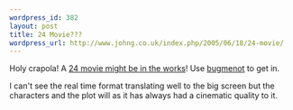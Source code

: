 ```yaml
--- 
wordpress_id: 382
layout: post
title: 24 Movie???
wordpress_url: http://www.johng.co.uk/index.php/2005/06/18/24-movie/
---
```

Holy crapola! A <a href="http://www.nypost.com/entertainment/48480.htm">24 movie might be in the works</a>! Use <a href="http://www.bugmenot.com">bugmenot</a> to get in.

I can't see the real time format translating well to the big screen but the characters and the plot will as it has always had a cinematic quality to it.
